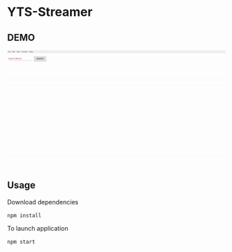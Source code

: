 # YTS-Streamer

## DEMO
![Demo Gif](img/ytsstreamer_demo.gif "Demo Gif")

## Usage

Download dependencies
```
npm install
```

To launch application
```
npm start
```
